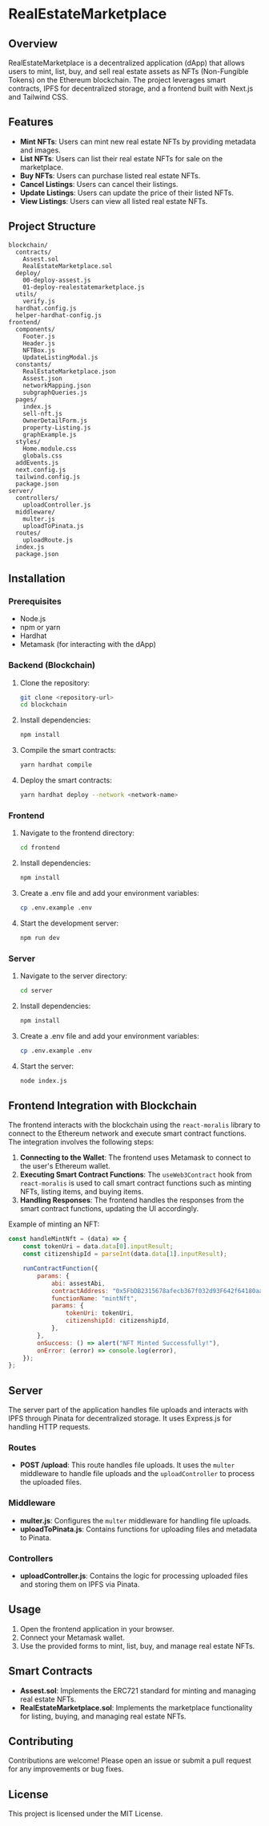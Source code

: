 # RealEstateMarketplace

## Overview

RealEstateMarketplace is a decentralized application (dApp) that allows users to mint, list, buy, and sell real estate assets as NFTs (Non-Fungible Tokens) on the Ethereum blockchain. The project leverages smart contracts, IPFS for decentralized storage, and a frontend built with Next.js and Tailwind CSS.

## Features

- **Mint NFTs**: Users can mint new real estate NFTs by providing metadata and images.
- **List NFTs**: Users can list their real estate NFTs for sale on the marketplace.
- **Buy NFTs**: Users can purchase listed real estate NFTs.
- **Cancel Listings**: Users can cancel their listings.
- **Update Listings**: Users can update the price of their listed NFTs.
- **View Listings**: Users can view all listed real estate NFTs.

## Project Structure

```
blockchain/
  contracts/
    Assest.sol
    RealEstateMarketplace.sol
  deploy/
    00-deploy-assest.js
    01-deploy-realestatemarketplace.js
  utils/
    verify.js
  hardhat.config.js
  helper-hardhat-config.js
frontend/
  components/
    Footer.js
    Header.js
    NFTBox.js
    UpdateListingModal.js
  constants/
    RealEstateMarketplace.json
    Assest.json
    networkMapping.json
    subgraphQueries.js
  pages/
    index.js
    sell-nft.js
    OwnerDetailForm.js
    property-Listing.js
    graphExample.js
  styles/
    Home.module.css
    globals.css
  addEvents.js
  next.config.js
  tailwind.config.js
  package.json
server/
  controllers/
    uploadController.js
  middleware/
    multer.js
    uploadToPinata.js
  routes/
    uploadRoute.js
  index.js
  package.json
```

## Installation

### Prerequisites

- Node.js
- npm or yarn
- Hardhat
- Metamask (for interacting with the dApp)

### Backend (Blockchain)

1. Clone the repository:
   ```sh
   git clone <repository-url>
   cd blockchain
   ```

2. Install dependencies:
   ```sh
   npm install
   ```

3. Compile the smart contracts:
   ```sh
   yarn hardhat compile
   ```

4. Deploy the smart contracts:
   ```sh
   yarn hardhat deploy --network <network-name>
   ```

### Frontend

1. Navigate to the frontend directory:
   ```sh
   cd frontend
   ```

2. Install dependencies:
   ```sh
   npm install
   ```

3. Create a .env file and add your environment variables:
   ```sh
   cp .env.example .env
   ```

4. Start the development server:
   ```sh
   npm run dev
   ```

### Server

1. Navigate to the server directory:
   ```sh
   cd server
   ```

2. Install dependencies:
   ```sh
   npm install
   ```

3. Create a .env file and add your environment variables:
   ```sh
   cp .env.example .env
   ```

4. Start the server:
   ```sh
   node index.js
   ```

## Frontend Integration with Blockchain

The frontend interacts with the blockchain using the `react-moralis` library to connect to the Ethereum network and execute smart contract functions. The integration involves the following steps:

1. **Connecting to the Wallet**: The frontend uses Metamask to connect to the user's Ethereum wallet.
2. **Executing Smart Contract Functions**: The `useWeb3Contract` hook from `react-moralis` is used to call smart contract functions such as minting NFTs, listing items, and buying items.
3. **Handling Responses**: The frontend handles the responses from the smart contract functions, updating the UI accordingly.

Example of minting an NFT:
```javascript
const handleMintNft = (data) => {
    const tokenUri = data.data[0].inputResult;
    const citizenshipId = parseInt(data.data[1].inputResult);

    runContractFunction({
        params: {
            abi: assestAbi,
            contractAddress: "0x5FbDB2315678afecb367f032d93F642f64180aa3",
            functionName: "mintNft",
            params: {
                tokenUri: tokenUri,
                citizenshipId: citizenshipId,
            },
        },
        onSuccess: () => alert("NFT Minted Successfully!"),
        onError: (error) => console.log(error),
    });
};
```

## Server

The server part of the application handles file uploads and interacts with IPFS through Pinata for decentralized storage. It uses Express.js for handling HTTP requests.

### Routes

- **POST /upload**: This route handles file uploads. It uses the `multer` middleware to handle file uploads and the `uploadController` to process the uploaded files.

### Middleware

- **multer.js**: Configures the `multer` middleware for handling file uploads.
- **uploadToPinata.js**: Contains functions for uploading files and metadata to Pinata.

### Controllers

- **uploadController.js**: Contains the logic for processing uploaded files and storing them on IPFS via Pinata.


## Usage

1. Open the frontend application in your browser.
2. Connect your Metamask wallet.
3. Use the provided forms to mint, list, buy, and manage real estate NFTs.

## Smart Contracts

- **Assest.sol**: Implements the ERC721 standard for minting and managing real estate NFTs.
- **RealEstateMarketplace.sol**: Implements the marketplace functionality for listing, buying, and managing real estate NFTs.

## Contributing

Contributions are welcome! Please open an issue or submit a pull request for any improvements or bug fixes.

## License

This project is licensed under the MIT License.


